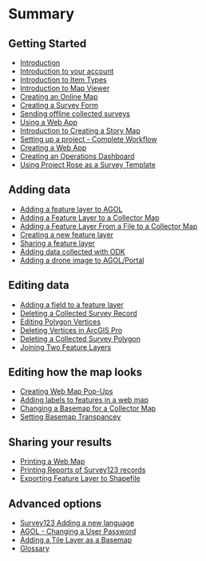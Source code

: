 <!--
This is a list of all of the questions available in the FAQ. Questions must be linked to from this file to be visible via search.
-->

# Summary

## Getting Started

* [Introduction](home.md)
* [Introduction to your account](intro_to_account/index.md)
* [Introduction to Item Types](intro_to_itemtypes/index.md)
* [Introduction to Map Viewer](intro_to_mapviewer/index.md)
* [Creating an Online Map](create_webmap/index.md)
* [Creating a Survey Form](create_survey/index.md)
* [Sending offline collected surveys](send_collected_surveys/index.md)
* [Using a Web App](using_a_webapp/index.md)
* [Introduction to Creating a Story Map](intro_to_storymap/index.md)
* [Setting up a project - Complete Workflow](setup_prj_full_workflow/index.md)
* [Creating a Web App](create_webapp/index.md)
* [Creating an Operations Dashboard](create_ops_dashboard/index.md)
* [Using Project Rose as a Survey Template](use_projectrose_as_template/index.md)

## Adding data

* [Adding a feature layer to AGOL](add_fl_in_AGOL/index.md)
* [Adding a Feature Layer to a Collector Map](add_fl_to_collectormap/index.md)
* [Adding a Feature Layer From a File to a Collector Map](add_fl_to_collector_map/index.md)
* [Creating a new feature layer](create_new_fl/index.md)
* [Sharing a feature layer](share_fl/index.md)
* [Adding data collected with ODK](odk_to_AGOL/index.md)
* [Adding a drone image to AGOL/Portal](add_img_to_AGOL/index.md)

## Editing data

* [Adding a field to a feature layer](add_field/index.md)
* [Deleting a Collected Survey Record](delete_survey_record/index.md)
* [Editing Polygon Vertices](editing_vertices/index.md)
* [Deleting Vertices in ArcGIS Pro](delete_vertics_ArcPro/index.md)
* [Deleting a Collected Survey Polygon](delete_collected_polygon/index.md)
* [Joining Two Feature Layers](join_two_layers/index.md)

## Editing how the map looks

* [Creating Web Map Pop-Ups](add_webmap_popup/index.md)
* [Adding labels to features in a web map](labeling_features/index.md)
* [Changing a Basemap for a Collector Map](chg_basemap_for_collectormap/index.md)
* [Setting Basemap Transpancey](set_basemap_trans/index.md)

## Sharing your results

* [Printing a Web Map](print_webmap/index.md)
* [Printing Reports of Survey123 records](s123_reports/index.md)
* [Exporting Feature Layer to Shapefile](export_fl_to_shp/index.md)

## Advanced options

* [Survey123 Adding a new language](s123_add_new_lang/index.md)
* [AGOL - Changing a User Password](chg_usr_pwd/index.md)
* [Adding a Tile Layer as a Basemap](add_tl_as_basemap/index.md)
* [Glossary](glossary.md) <!-- Do not delete this, it appears that builds fail without this -->

